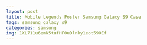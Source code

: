 ```yaml
---
layout: post
title: Mobile Legends Poster Samsung Galaxy S9 Case
tags: samsung galaxy s9
categories: samsung
img: 1XL711u6emN5tufHF0uDlnky1eot59OEf
---
```

